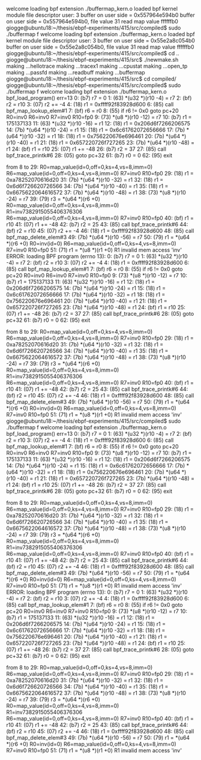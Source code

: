 welcome
loading bpf extension ./buffermap_kern.o
loaded bpf kernel module
file descriptor user: 3
buffer on user side = 0x557964e594b0
buffer on user side = 0x557964e594b0, file value 31
read map value ffffffb0
giogge@ubuntu18:~/thesis/ebpf-experiments/415/src/compiled$ sudo ./buffermap f
welcome
loading bpf extension ./buffermap_kern.o
loaded bpf kernel module
file descriptor user: 3
buffer on user side = 0x55e2a8c054b0
buffer on user side = 0x55e2a8c054b0, file value 31
read map value ffffffb0
giogge@ubuntu18:~/thesis/ebpf-experiments/415/src/compiled$ cd ..
giogge@ubuntu18:~/thesis/ebpf-experiments/415/src$ ./newmake.sh 
making ...hellotrace
making ...tracex1
making ...cpustat
making ...open_tp
making ...passfd
making ...readbuff
making ...buffermap
giogge@ubuntu18:~/thesis/ebpf-experiments/415/src$ cd compiled/
giogge@ubuntu18:~/thesis/ebpf-experiments/415/src/compiled$ sudo ./buffermap f
welcome
loading bpf extension ./buffermap_kern.o
bpf_load_program() err=13
0: (b7) r7 = 0
1: (63) *(u32 *)(r10 -4) = r7
2: (bf) r2 = r10
3: (07) r2 += -4
4: (18) r1 = 0xffff92f83928d600
6: (85) call bpf_map_lookup_elem#1
7: (bf) r6 = r0
8: (55) if r6 != 0x0 goto pc+20
 R0=inv0 R6=inv0 R7=inv0 R10=fp0
9: (73) *(u8 *)(r10 -12) = r7
10: (b7) r1 = 175137133
11: (63) *(u32 *)(r10 -16) = r1
12: (18) r1 = 0x206d6f7266206575
14: (7b) *(u64 *)(r10 -24) = r1
15: (18) r1 = 0x6c61762072656666
17: (7b) *(u64 *)(r10 -32) = r1
18: (18) r1 = 0x756220676e696461
20: (7b) *(u64 *)(r10 -40) = r1
21: (18) r1 = 0x657220726f727265
23: (7b) *(u64 *)(r10 -48) = r1
24: (bf) r1 = r10
25: (07) r1 += -48
26: (b7) r2 = 37
27: (85) call bpf_trace_printk#6
28: (05) goto pc+32
61: (b7) r0 = 0
62: (95) exit

from 8 to 29: R0=map_value(id=0,off=0,ks=4,vs=8,imm=0) R6=map_value(id=0,off=0,ks=4,vs=8,imm=0) R7=inv0 R10=fp0
29: (18) r1 = 0xa78252070616d20
31: (7b) *(u64 *)(r10 -32) = r1
32: (18) r1 = 0x6d6f726620726566
34: (7b) *(u64 *)(r10 -40) = r1
35: (18) r1 = 0x6675622064616572
37: (7b) *(u64 *)(r10 -48) = r1
38: (73) *(u8 *)(r10 -24) = r7
39: (79) r3 = *(u64 *)(r6 +0)
 R0=map_value(id=0,off=0,ks=4,vs=8,imm=0) R1=inv7382915055406376306 R6=map_value(id=0,off=0,ks=4,vs=8,imm=0) R7=inv0 R10=fp0
40: (bf) r1 = r10
41: (07) r1 += -48
42: (b7) r2 = 25
43: (85) call bpf_trace_printk#6
44: (bf) r2 = r10
45: (07) r2 += -4
46: (18) r1 = 0xffff92f83928d600
48: (85) call bpf_map_delete_elem#3
49: (7b) *(u64 *)(r10 -56) = r7
50: (79) r1 = *(u64 *)(r6 +0)
 R0=inv(id=0) R6=map_value(id=0,off=0,ks=4,vs=8,imm=0) R7=inv0 R10=fp0
51: (71) r1 = *(u8 *)(r1 +0)
R1 invalid mem access 'inv'
ERROR: loading BPF program (errno 13):
0: (b7) r7 = 0
1: (63) *(u32 *)(r10 -4) = r7
2: (bf) r2 = r10
3: (07) r2 += -4
4: (18) r1 = 0xffff92f83928d600
6: (85) call bpf_map_lookup_elem#1
7: (bf) r6 = r0
8: (55) if r6 != 0x0 goto pc+20
 R0=inv0 R6=inv0 R7=inv0 R10=fp0
9: (73) *(u8 *)(r10 -12) = r7
10: (b7) r1 = 175137133
11: (63) *(u32 *)(r10 -16) = r1
12: (18) r1 = 0x206d6f7266206575
14: (7b) *(u64 *)(r10 -24) = r1
15: (18) r1 = 0x6c61762072656666
17: (7b) *(u64 *)(r10 -32) = r1
18: (18) r1 = 0x756220676e696461
20: (7b) *(u64 *)(r10 -40) = r1
21: (18) r1 = 0x657220726f727265
23: (7b) *(u64 *)(r10 -48) = r1
24: (bf) r1 = r10
25: (07) r1 += -48
26: (b7) r2 = 37
27: (85) call bpf_trace_printk#6
28: (05) goto pc+32
61: (b7) r0 = 0
62: (95) exit

from 8 to 29: R0=map_value(id=0,off=0,ks=4,vs=8,imm=0) R6=map_value(id=0,off=0,ks=4,vs=8,imm=0) R7=inv0 R10=fp0
29: (18) r1 = 0xa78252070616d20
31: (7b) *(u64 *)(r10 -32) = r1
32: (18) r1 = 0x6d6f726620726566
34: (7b) *(u64 *)(r10 -40) = r1
35: (18) r1 = 0x6675622064616572
37: (7b) *(u64 *)(r10 -48) = r1
38: (73) *(u8 *)(r10 -24) = r7
39: (79) r3 = *(u64 *)(r6 +0)
 R0=map_value(id=0,off=0,ks=4,vs=8,imm=0) R1=inv7382915055406376306 R6=map_value(id=0,off=0,ks=4,vs=8,imm=0) R7=inv0 R10=fp0
40: (bf) r1 = r10
41: (07) r1 += -48
42: (b7) r2 = 25
43: (85) call bpf_trace_printk#6
44: (bf) r2 = r10
45: (07) r2 += -4
46: (18) r1 = 0xffff92f83928d600
48: (85) call bpf_map_delete_elem#3
49: (7b) *(u64 *)(r10 -56) = r7
50: (79) r1 = *(u64 *)(r6 +0)
 R0=inv(id=0) R6=map_value(id=0,off=0,ks=4,vs=8,imm=0) R7=inv0 R10=fp0
51: (71) r1 = *(u8 *)(r1 +0)
R1 invalid mem access 'inv'
giogge@ubuntu18:~/thesis/ebpf-experiments/415/src/compiled$ sudo ./buffermap f
welcome
loading bpf extension ./buffermap_kern.o
bpf_load_program() err=13
0: (b7) r7 = 0
1: (63) *(u32 *)(r10 -4) = r7
2: (bf) r2 = r10
3: (07) r2 += -4
4: (18) r1 = 0xffff92f83928d600
6: (85) call bpf_map_lookup_elem#1
7: (bf) r6 = r0
8: (55) if r6 != 0x0 goto pc+20
 R0=inv0 R6=inv0 R7=inv0 R10=fp0
9: (73) *(u8 *)(r10 -12) = r7
10: (b7) r1 = 175137133
11: (63) *(u32 *)(r10 -16) = r1
12: (18) r1 = 0x206d6f7266206575
14: (7b) *(u64 *)(r10 -24) = r1
15: (18) r1 = 0x6c61762072656666
17: (7b) *(u64 *)(r10 -32) = r1
18: (18) r1 = 0x756220676e696461
20: (7b) *(u64 *)(r10 -40) = r1
21: (18) r1 = 0x657220726f727265
23: (7b) *(u64 *)(r10 -48) = r1
24: (bf) r1 = r10
25: (07) r1 += -48
26: (b7) r2 = 37
27: (85) call bpf_trace_printk#6
28: (05) goto pc+32
61: (b7) r0 = 0
62: (95) exit

from 8 to 29: R0=map_value(id=0,off=0,ks=4,vs=8,imm=0) R6=map_value(id=0,off=0,ks=4,vs=8,imm=0) R7=inv0 R10=fp0
29: (18) r1 = 0xa78252070616d20
31: (7b) *(u64 *)(r10 -32) = r1
32: (18) r1 = 0x6d6f726620726566
34: (7b) *(u64 *)(r10 -40) = r1
35: (18) r1 = 0x6675622064616572
37: (7b) *(u64 *)(r10 -48) = r1
38: (73) *(u8 *)(r10 -24) = r7
39: (79) r3 = *(u64 *)(r6 +0)
 R0=map_value(id=0,off=0,ks=4,vs=8,imm=0) R1=inv7382915055406376306 R6=map_value(id=0,off=0,ks=4,vs=8,imm=0) R7=inv0 R10=fp0
40: (bf) r1 = r10
41: (07) r1 += -48
42: (b7) r2 = 25
43: (85) call bpf_trace_printk#6
44: (bf) r2 = r10
45: (07) r2 += -4
46: (18) r1 = 0xffff92f83928d600
48: (85) call bpf_map_delete_elem#3
49: (7b) *(u64 *)(r10 -56) = r7
50: (79) r1 = *(u64 *)(r6 +0)
 R0=inv(id=0) R6=map_value(id=0,off=0,ks=4,vs=8,imm=0) R7=inv0 R10=fp0
51: (71) r1 = *(u8 *)(r1 +0)
R1 invalid mem access 'inv'
ERROR: loading BPF program (errno 13):
0: (b7) r7 = 0
1: (63) *(u32 *)(r10 -4) = r7
2: (bf) r2 = r10
3: (07) r2 += -4
4: (18) r1 = 0xffff92f83928d600
6: (85) call bpf_map_lookup_elem#1
7: (bf) r6 = r0
8: (55) if r6 != 0x0 goto pc+20
 R0=inv0 R6=inv0 R7=inv0 R10=fp0
9: (73) *(u8 *)(r10 -12) = r7
10: (b7) r1 = 175137133
11: (63) *(u32 *)(r10 -16) = r1
12: (18) r1 = 0x206d6f7266206575
14: (7b) *(u64 *)(r10 -24) = r1
15: (18) r1 = 0x6c61762072656666
17: (7b) *(u64 *)(r10 -32) = r1
18: (18) r1 = 0x756220676e696461
20: (7b) *(u64 *)(r10 -40) = r1
21: (18) r1 = 0x657220726f727265
23: (7b) *(u64 *)(r10 -48) = r1
24: (bf) r1 = r10
25: (07) r1 += -48
26: (b7) r2 = 37
27: (85) call bpf_trace_printk#6
28: (05) goto pc+32
61: (b7) r0 = 0
62: (95) exit

from 8 to 29: R0=map_value(id=0,off=0,ks=4,vs=8,imm=0) R6=map_value(id=0,off=0,ks=4,vs=8,imm=0) R7=inv0 R10=fp0
29: (18) r1 = 0xa78252070616d20
31: (7b) *(u64 *)(r10 -32) = r1
32: (18) r1 = 0x6d6f726620726566
34: (7b) *(u64 *)(r10 -40) = r1
35: (18) r1 = 0x6675622064616572
37: (7b) *(u64 *)(r10 -48) = r1
38: (73) *(u8 *)(r10 -24) = r7
39: (79) r3 = *(u64 *)(r6 +0)
 R0=map_value(id=0,off=0,ks=4,vs=8,imm=0) R1=inv7382915055406376306 R6=map_value(id=0,off=0,ks=4,vs=8,imm=0) R7=inv0 R10=fp0
40: (bf) r1 = r10
41: (07) r1 += -48
42: (b7) r2 = 25
43: (85) call bpf_trace_printk#6
44: (bf) r2 = r10
45: (07) r2 += -4
46: (18) r1 = 0xffff92f83928d600
48: (85) call bpf_map_delete_elem#3
49: (7b) *(u64 *)(r10 -56) = r7
50: (79) r1 = *(u64 *)(r6 +0)
 R0=inv(id=0) R6=map_value(id=0,off=0,ks=4,vs=8,imm=0) R7=inv0 R10=fp0
51: (71) r1 = *(u8 *)(r1 +0)
R1 invalid mem access 'inv'
